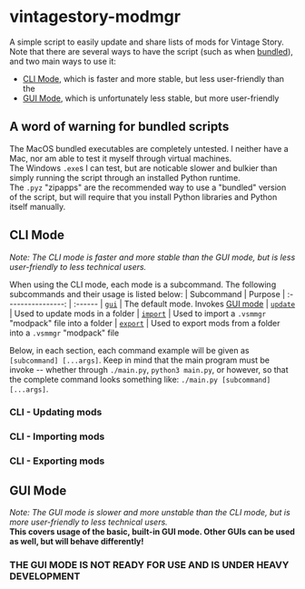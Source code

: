 # vintagestory-modmgr
A simple script to easily update and share lists of mods for Vintage Story. Note that there are several ways to have the script (such as when [bundled](#a-word-of-warning-for-bundled-scripts)), and two main ways to use it:
- [CLI Mode](#cli-mode), which is faster and more stable, but less user-friendly than the
- [GUI Mode](#gui-mode), which is unfortunately less stable, but more user-friendly

## A word of warning for bundled scripts
The MacOS bundled executables are completely untested. I neither have a Mac, nor am able to test it myself through virtual machines.  
The Windows `.exe`s I can test, but are noticable slower and bulkier than simply running the script through an installed Python runtime.  
The `.pyz` "zipapps" are the recommended way to use a "bundled" version of the script, but will require that you install Python libraries and Python itself manually. 

## CLI Mode
*Note: The CLI mode is faster and more stable than the GUI mode, but is less user-friendly to less technical users.*  

When using the CLI mode, each mode is a subcommand. The following subcommands and their usage is listed below:
|     Subcommand     | Purpose
| :----------------: | :------
| [`gui`](#gui-mode)              | The default mode. Invokes [GUI mode](#gui-mode)
| [`update`](#cli---updating-mods)  | Used to update mods in a folder
| [`import`](#cli---importing-mods) | Used to import a `.vsmmgr` "modpack" file into a folder
| [`export`](#cli---exporting-mods) | Used to export mods from a folder into a `.vsmmgr` "modpack" file

Below, in each section, each command example will be given as `[subcommand] [...args]`. Keep in mind that the main program must be invoke -- whether through `./main.py`, `python3 main.py`, or however, so that the complete command looks something like: `./main.py [subcommand] [...args]`. 

### CLI - Updating mods
### CLI - Importing mods
### CLI - Exporting mods


## GUI Mode
*Note: The GUI mode is slower and more unstable than the CLI mode, but is more user-friendly to less technical users.*  
**This covers usage of the basic, built-in GUI mode. Other GUIs can be used as well, but will behave differently!**

### THE GUI MODE IS NOT READY FOR USE AND IS UNDER HEAVY DEVELOPMENT